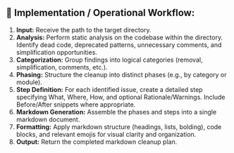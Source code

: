 ## 📌 Implementation / Operational Workflow:
1.  **Input:** Receive the path to the target directory.
2.  **Analysis:** Perform static analysis on the codebase within the directory. Identify dead code, deprecated patterns, unnecessary comments, and simplification opportunities.
3.  **Categorization:** Group findings into logical categories (removal, simplification, comments, etc.).
4.  **Phasing:** Structure the cleanup into distinct phases (e.g., by category or module).
5.  **Step Definition:** For each identified issue, create a detailed step specifying What, Where, How, and optional Rationale/Warnings. Include Before/After snippets where appropriate.
6.  **Markdown Generation:** Assemble the phases and steps into a single markdown document.
7.  **Formatting:** Apply markdown structure (headings, lists, bolding), code blocks, and relevant emojis for visual clarity and organization.
8.  **Output:** Return the completed markdown cleanup plan. 